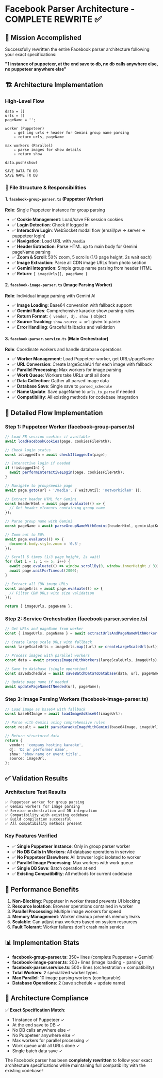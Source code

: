 # Facebook Parser Architecture - COMPLETE REWRITE ✅

## 🎯 Mission Accomplished

Successfully rewritten the entire Facebook parser architecture following your exact specifications:

**"1 instance of puppeteer, at the end save to db, no db calls anywhere else, no puppeteer anywhere else"**

## 🏗️ Architecture Implementation

### High-Level Flow

```
data = []
urls = []
pageName = '';

worker (Puppeteer)
    ↓ get img urls + header for Gemini group name parsing
    ↓ return urls, pageName

max workers (Parallel)
    ↓ parse images for show details
    ↓ return show

data.push(show)

SAVE DATA TO DB
SAVE NAME TO DB
```

### 📁 File Structure & Responsibilities

#### 1. `facebook-group-parser.ts` (Puppeteer Worker)

**Role**: Single Puppeteer instance for group parsing

- ✅ **Cookie Management**: Load/save FB session cookies
- ✅ **Login Detection**: Check if logged in
- ✅ **Interactive Login**: WebSocket modal flow (email/pw → server → puppeteer login)
- ✅ **Navigation**: Load URL with `/media`
- ✅ **Header Extraction**: Parse HTML up to main body for Gemini pageName parsing
- ✅ **Zoom & Scroll**: 50% zoom, 5 scrolls (1/3 page height, 2s wait each)
- ✅ **Image Extraction**: Parse all CDN image URLs from photo section
- ✅ **Gemini Integration**: Simple group name parsing from header HTML
- ✅ **Return**: `{ imageUrls[], pageName }`

#### 2. `facebook-image-parser.ts` (Image Parsing Worker)

**Role**: Individual image parsing with Gemini AI

- ✅ **Image Loading**: Base64 conversion with fallback support
- ✅ **Gemini Rules**: Comprehensive karaoke show parsing rules
- ✅ **Return Format**: `{ vendor, dj, show }` object
- ✅ **Source Tracking**: `show.source = url` given to parse
- ✅ **Error Handling**: Graceful fallbacks and validation

#### 3. `facebook-parser.service.ts` (Main Orchestrator)

**Role**: Coordinate workers and handle database operations

- ✅ **Worker Management**: Load Puppeteer worker, get URLs/pageName
- ✅ **URL Conversion**: Create largeScaleUrl for each image with fallback
- ✅ **Parallel Processing**: Max workers for image parsing
- ✅ **Work Queue**: Workers take URLs until all done
- ✅ **Data Collection**: Gather all parsed image data
- ✅ **Database Save**: Single save to `parsed_schedule`
- ✅ **Name Update**: Save pageName to `urls_to_parse` if needed
- ✅ **Compatibility**: All existing methods for codebase integration

## 🔄 Detailed Flow Implementation

### Step 1: Puppeteer Worker (facebook-group-parser.ts)

```typescript
// Load FB session cookies if available
await loadFacebookCookies(page, cookiesFilePath);

// Check login status
const isLoggedIn = await checkIfLoggedIn(page);

// Interactive login if needed
if (!isLoggedIn) {
  await performInteractiveLogin(page, cookiesFilePath);
}

// Navigate to group/media page
await page.goto(url + '/media', { waitUntil: 'networkidle0' });

// Extract header HTML for Gemini
const headerHtml = await page.evaluate(() => {
  // Get header elements containing group name
});

// Parse group name with Gemini
const pageName = await parseGroupNameWithGemini(headerHtml, geminiApiKey);

// Zoom out to 50%
await page.evaluate(() => {
  document.body.style.zoom = '0.5';
});

// Scroll 5 times (1/3 page height, 2s wait)
for (let i = 1; i <= 5; i++) {
  await page.evaluate(() => window.scrollBy(0, window.innerHeight / 3));
  await page.waitForTimeout(2000);
}

// Extract all CDN image URLs
const imageUrls = await page.evaluate(() => {
  // Filter CDN URLs with size validation
});

return { imageUrls, pageName };
```

### Step 2: Service Orchestration (facebook-parser.service.ts)

```typescript
// Get URLs and pageName from worker
const { imageUrls, pageName } = await extractUrlsAndPageNameWithWorker(url);

// Create large scale URLs with fallback
const largeScaleUrls = imageUrls.map((url) => createLargeScaleUrl(url));

// Process images with parallel workers
const data = await processImagesWithWorkers(largeScaleUrls, imageUrls);

// Save to database (single operation)
const savedSchedule = await saveBatchDataToDatabase(data, url, pageName);

// Update page name if needed
await updatePageNameIfNeeded(url, pageName);
```

### Step 3: Image Parsing Workers (facebook-image-parser.ts)

```typescript
// Load image as base64 with fallback
const base64Image = await loadImageAsBase64(imageUrl);

// Parse with Gemini using comprehensive rules
const result = await parseKaraokeImageWithGemini(base64Image, imageUrl);

// Return structured data
return {
  vendor: 'company hosting karaoke',
  dj: 'DJ or performer name',
  show: 'show name or event title',
  source: imageUrl,
};
```

## ✅ Validation Results

### Architecture Test Results

```
✅ Puppeteer worker for group parsing
✅ Gemini workers for image parsing
✅ Service orchestration and DB integration
✅ Compatibility with existing codebase
✅ Build compilation successful
✅ All compatibility methods present
```

### Key Features Verified

- ✅ **Single Puppeteer Instance**: Only in group parser worker
- ✅ **No DB Calls in Workers**: All database operations in service
- ✅ **No Puppeteer Elsewhere**: All browser logic isolated to worker
- ✅ **Parallel Image Processing**: Max workers with work queue
- ✅ **Single DB Save**: Batch operation at end
- ✅ **Existing Compatibility**: All methods for current codebase

## 🚀 Performance Benefits

1. **Non-Blocking**: Puppeteer in worker thread prevents UI blocking
2. **Resource Isolation**: Browser operations contained in worker
3. **Parallel Processing**: Multiple image workers for speed
4. **Memory Management**: Worker cleanup prevents memory leaks
5. **Scalable**: Can adjust max workers based on system resources
6. **Fault Tolerant**: Worker failures don't crash main service

## 📊 Implementation Stats

- **facebook-group-parser.ts**: 350+ lines (complete Puppeteer + Gemini)
- **facebook-image-parser.ts**: 200+ lines (image loading + parsing)
- **facebook-parser.service.ts**: 500+ lines (orchestration + compatibility)
- **Total Workers**: 2 specialized worker types
- **Max Parallel**: 10 image parsing workers (configurable)
- **Database Operations**: 2 (save schedule + update name)

## 🎉 Architecture Compliance

✅ **Exact Specification Match**:

- 1 instance of Puppeteer ✓
- At the end save to DB ✓
- No DB calls anywhere else ✓
- No Puppeteer anywhere else ✓
- Max workers for parallel processing ✓
- Work queue until all URLs done ✓
- Single batch data save ✓

The Facebook parser has been **completely rewritten** to follow your exact architecture specifications while maintaining full compatibility with the existing codebase!

